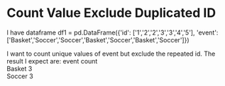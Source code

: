 
# Count Value Exclude Duplicated ID

I have dataframe
df1 = pd.DataFrame({'id': ['1','2','2','3','3','4','5'],
                    'event': ['Basket','Soccer','Soccer','Basket','Soccer','Basket','Soccer']})

I want to count unique values of event but exclude the repeated id. The result I expect are:
event   count   
Basket  3       
Soccer  3       


        